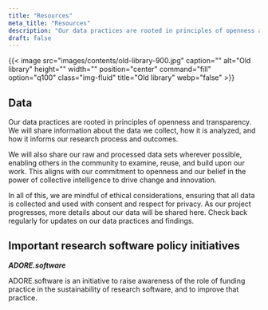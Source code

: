 ```yaml
---
title: "Resources"
meta_title: "Resources"
description: "Our data practices are rooted in principles of openness and transparency. We will share information about the data we collect, how it is analyzed, and how it informs our research process and outcomes."
draft: false
---
```


{{< image src="images/contents/old-library-900.jpg" caption="" alt="Old library" height="" width="" position="center" command="fill" option="q100" class="img-fluid" title="Old library"  webp="false" >}}

## Data

Our data practices are rooted in principles of openness and transparency. We will share information about the data we collect, how it is analyzed, and how it informs our research process and outcomes.

We will also share our raw and processed data sets wherever possible, enabling others in the community to examine, reuse, and build upon our work. This aligns with our commitment to openness and our belief in the power of collective intelligence to drive change and innovation.

In all of this, we are mindful of ethical considerations, ensuring that all data is collected and used with consent and respect for privacy.
As our project progresses, more details about our data will be shared here. Check back regularly for updates on our data practices and findings.


## Important research software policy initiatives
  
  
***ADORE.software***  

ADORE.software is an initiative to raise awareness of the role of funding practice in the sustainability of research software, and to improve that practice.